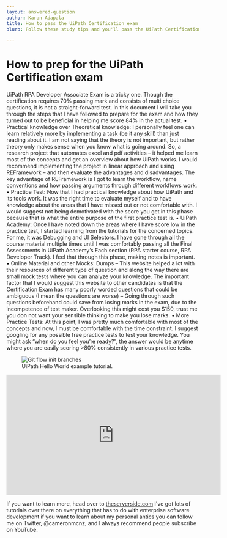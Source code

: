 ```yaml
---
layout: answered-question
author: Karan Adapala
title: How to pass the UiPath Certification exam
blurb: Follow these study tips and you'll pass the UiPath Certification exam on your first try, just like I did!   

---
```


# How to prep for the UiPath Certification exam

UiPath RPA Developer Associate Exam is a tricky one. Though the certification requires 70% passing mark and consists of multi choice questions, it is not a straight-forward test. In this document I will take you through the steps that I have followed to prepare for the exam and how they turned out to be beneficial in helping me score 84% in the actual test.
•	Practical knowledge over Theoretical knowledge: I personally feel one can learn relatively more by implementing a task (be it any skill) than just reading about it. I am not saying that the theory is not important, but rather theory only makes sense when you know what is going around. So, a research project that automates excel and pdf activities – it helped me learn most of the concepts and get an overview about how UiPath works. I would recommend implementing the project in linear approach and using REFramework – and then evaluate the advantages and disadvantages. The key advantage of REFramework is I got to learn the workflow, name conventions and how passing arguments through different workflows work.
•	Practice Test:
Now that I had practical knowledge about how UiPath and its tools work. It was the right time to evaluate myself and to have knowledge about the areas that I have missed out or not comfortable with. I would suggest not being demotivated with the score you get in this phase because that is what the entire purpose of the first practice test is.
•	UiPath Academy:
Once I have noted down the areas where I have score low in the practice test, I started learning from the tutorials for the concerned topics. For me, it was Debugging and UI Selectors. I have gone through all the course material multiple times until I was comfortably passing all the Final Assessments in UiPath Academy’s Each section (RPA starter course, RPA Developer Track). I feel that through this phase, making notes is important.
•	Online Material and other Mocks:
Dumps – This website helped a lot with their resources of different type of question and along the way there are small mock tests where you can analyze your knowledge. The important factor that I would suggest this website to other candidates is that the Certification Exam has many poorly worded questions that could be ambiguous (I mean the questions are worse) – Going through such questions beforehand could save from losing marks in the exam, due to the incompetence of test maker. Overlooking this might cost you $150, trust me you don not want your sensible thinking to make you lose marks.
•	More Practice Tests:
At this point, I was pretty much comfortable with most of the concepts and now, I must be comfortable with the time constraint. I suggest googling for any possible free practice tests to test your knowledge. You might ask “when do you feel you’re ready?”, the answer would be anytime where you are easily scoring >80% consistently in various practice tests. 



<figure class="figure">
  <img src="https://itknowledgeexchange.techtarget.com/coffee-talk/files/2020/08/uipath-helloworld-example.gif" alt="Git flow init branches" class="img-fluid mx-auto d-block img-thumbnail rounded ">
  <figcaption class="figure-caption">UiPath Hello World example tutorial.</figcaption>
</figure>

<div class="embed-responsive embed-responsive-16by9">
<iframe src="https://www.youtube.com/embed/dvs25P_X5CQ" allow="accelerometer; autoplay; clipboard-write; encrypted-media; gyroscope; picture-in-picture" allowfullscreen="" width="560" height="315" frameborder="0"></iframe>
</div>
 
If you want to learn more, head over to [theserverside.com](https://www.theserverside.com/video/Get-automated-with-this-RPA-and-UiPath-tutorial-for-beginners) I've got lots of tutorials over there on everything that has to do with enterprise software development if you want to learn about my personal antics you can follow me on Twitter, @cameronmcnz, and I always recommend people subscribe on YouTube.
